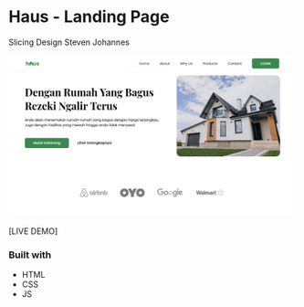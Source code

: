 # Haus - Landing Page
Slicing Design Steven Johannes

<p align="center">
	<img src="thumbnail.png" width="768">
</p>
[LIVE DEMO]

### Built with
- HTML
- CSS
- JS
